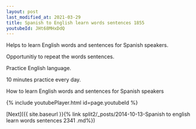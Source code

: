 ```yaml
---
layout: post
last_modified_at: 2021-03-29
title: Spanish to English learn words sentences 1855 
youtubeId: JHt68MHxDdQ
---
```

 
 
Helps to learn English words and sentences for Spanish speakers.

Opportunitiy to repeat the words sentences. 

Practice English language. 
 
10 minutes practice every day. 
 
How to learn English words and sentences for Spanish speakers 
 
{% include youtubePlayer.html id=page.youtubeId %}
 
 
[Next]({{ site.baseurl }}{% link  split2/_posts/2014-10-13-Spanish to english learn words sentences 2341 .md%})
 

